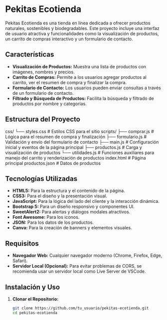 # Pekitas Ecotienda

Pekitas Ecotienda es una tienda en línea dedicada a ofrecer productos naturales, sostenibles y biodegradables. Este proyecto incluye una interfaz de usuario atractiva y funcionalidades como la visualización de productos, un carrito de compras interactivo y un formulario de contacto.

## Características

- **Visualización de Productos:** Muestra una lista de productos con imágenes, nombres y precios.
- **Carrito de Compras:** Permite a los usuarios agregar productos al carrito, ver el resumen de compra y finalizar la compra.
- **Formulario de Contacto:** Los usuarios pueden enviar consultas a través de un formulario de contacto.
- **Filtrado y Búsqueda de Productos:** Facilita la búsqueda y filtrado de productos por nombre y categorías.

## Estructura del Proyecto

css/
└── styles.css # Estilos CSS para el sitio
scripts/
├── comprar.js # Lógica para el resumen de compra y finalización
├── formulario.js # Validación y envío del formulario de contacto
├── main.js # Configuración inicial y eventos de la página principal
├── productos.js # Carga y visualización de productos
└── utilidades.js # Funciones auxiliares para manejo del carrito y renderización de productos
index.html # Página principal
productos.json # Datos de productos



## Tecnologías Utilizadas

- **HTML5:** Para la estructura y el contenido de la página.
- **CSS3:** Para el diseño y la presentación visual.
- **JavaScript:** Para la lógica del lado del cliente y la interacción dinámica.
- **Bootstrap 5:** Para un diseño responsivo y componentes UI.
- **SweetAlert2:** Para alertas y diálogos modales atractivos.
- **Font Awesome:** Para los iconos.
- **JSON:** Para los datos de los productos.
- **Canva:** Para la creación de banners y elementos visuales.

## Requisitos

- **Navegador Web:** Cualquier navegador moderno (Chrome, Firefox, Edge, Safari).
- **Servidor Local (Opcional):** Para evitar problemas de CORS, se recomienda usar un servidor local como Live Server de VSCode.

## Instalación y Uso

1. **Clonar el Repositorio:**
   ```bash
   git clone https://github.com/tu_usuario/pekitas-ecotienda.git
   cd pekitas-ecotienda

